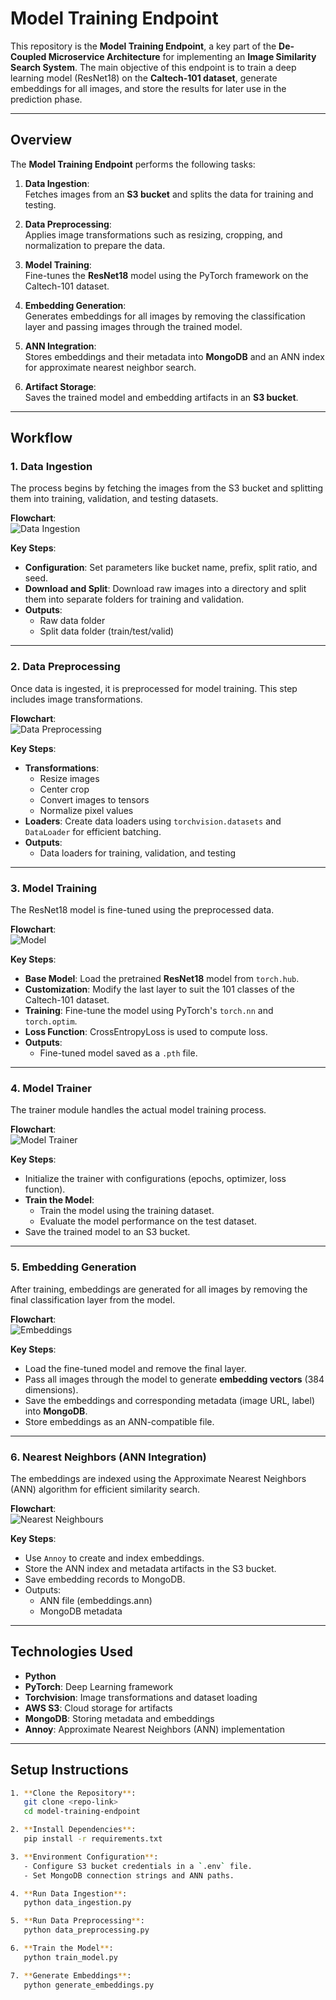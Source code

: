 # **Model Training Endpoint**

This repository is the **Model Training Endpoint**, a key part of the **De-Coupled Microservice Architecture** for implementing an **Image Similarity Search System**. The main objective of this endpoint is to train a deep learning model (ResNet18) on the **Caltech-101 dataset**, generate embeddings for all images, and store the results for later use in the prediction phase.

---

## **Overview**

The **Model Training Endpoint** performs the following tasks:

1. **Data Ingestion**:  
   Fetches images from an **S3 bucket** and splits the data for training and testing.

2. **Data Preprocessing**:  
   Applies image transformations such as resizing, cropping, and normalization to prepare the data.

3. **Model Training**:  
   Fine-tunes the **ResNet18** model using the PyTorch framework on the Caltech-101 dataset.

4. **Embedding Generation**:  
   Generates embeddings for all images by removing the classification layer and passing images through the trained model.

5. **ANN Integration**:  
   Stores embeddings and their metadata into **MongoDB** and an ANN index for approximate nearest neighbor search.

6. **Artifact Storage**:  
   Saves the trained model and embedding artifacts in an **S3 bucket**.

---

## **Workflow**

### 1. **Data Ingestion**
   The process begins by fetching the images from the S3 bucket and splitting them into training, validation, and testing datasets.

   **Flowchart**:  
   ![Data Ingestion](flowchart/001_data_ingestion.png)

   **Key Steps**:  
   - **Configuration**: Set parameters like bucket name, prefix, split ratio, and seed.  
   - **Download and Split**: Download raw images into a directory and split them into separate folders for training and validation.  
   - **Outputs**:  
     - Raw data folder  
     - Split data folder (train/test/valid)

---

### 2. **Data Preprocessing**
   Once data is ingested, it is preprocessed for model training. This step includes image transformations.

   **Flowchart**:  
   ![Data Preprocessing](flowchart/002_data_preprocessing.png)

   **Key Steps**:  
   - **Transformations**:  
     - Resize images  
     - Center crop  
     - Convert images to tensors  
     - Normalize pixel values  
   - **Loaders**: Create data loaders using `torchvision.datasets` and `DataLoader` for efficient batching.  
   - **Outputs**:  
     - Data loaders for training, validation, and testing  

---

### 3. **Model Training**
   The ResNet18 model is fine-tuned using the preprocessed data.

   **Flowchart**:  
   ![Model](flowchart/003_model.png)

   **Key Steps**:  
   - **Base Model**: Load the pretrained **ResNet18** model from `torch.hub`.  
   - **Customization**: Modify the last layer to suit the 101 classes of the Caltech-101 dataset.  
   - **Training**: Fine-tune the model using PyTorch's `torch.nn` and `torch.optim`.  
   - **Loss Function**: CrossEntropyLoss is used to compute loss.  
   - **Outputs**:  
     - Fine-tuned model saved as a `.pth` file.  

---

### 4. **Model Trainer**
   The trainer module handles the actual model training process.

   **Flowchart**:  
   ![Model Trainer](flowchart/004_trainer.png)

   **Key Steps**:  
   - Initialize the trainer with configurations (epochs, optimizer, loss function).  
   - **Train the Model**:  
     - Train the model using the training dataset.  
     - Evaluate the model performance on the test dataset.  
   - Save the trained model to an S3 bucket.  

---

### 5. **Embedding Generation**
   After training, embeddings are generated for all images by removing the final classification layer from the model.

   **Flowchart**:  
   ![Embeddings](flowchart/005_embeddings.png)

   **Key Steps**:  
   - Load the fine-tuned model and remove the final layer.  
   - Pass all images through the model to generate **embedding vectors** (384 dimensions).  
   - Save the embeddings and corresponding metadata (image URL, label) into **MongoDB**.  
   - Store embeddings as an ANN-compatible file.  

---

### 6. **Nearest Neighbors (ANN Integration)**
   The embeddings are indexed using the Approximate Nearest Neighbors (ANN) algorithm for efficient similarity search.

   **Flowchart**:  
   ![Nearest Neighbours](flowchart/006_nearest_neighbours.png)

   **Key Steps**:  
   - Use `Annoy` to create and index embeddings.  
   - Store the ANN index and metadata artifacts in the S3 bucket.  
   - Save embedding records to MongoDB.  
   - Outputs:  
     - ANN file (embeddings.ann)  
     - MongoDB metadata  

---

## **Technologies Used**

- **Python**  
- **PyTorch**: Deep Learning framework  
- **Torchvision**: Image transformations and dataset loading  
- **AWS S3**: Cloud storage for artifacts  
- **MongoDB**: Storing metadata and embeddings  
- **Annoy**: Approximate Nearest Neighbors (ANN) implementation  

---

## **Setup Instructions**

```bash
1. **Clone the Repository**:  
   git clone <repo-link>
   cd model-training-endpoint

2. **Install Dependencies**:  
   pip install -r requirements.txt

3. **Environment Configuration**:  
   - Configure S3 bucket credentials in a `.env` file.  
   - Set MongoDB connection strings and ANN paths.

4. **Run Data Ingestion**:  
   python data_ingestion.py

5. **Run Data Preprocessing**:  
   python data_preprocessing.py

6. **Train the Model**:  
   python train_model.py

7. **Generate Embeddings**:  
   python generate_embeddings.py
